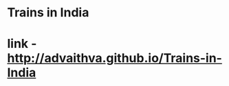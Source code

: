 # Trains in India 
# link - http://advaithva.github.io/Trains-in-India
 
  
 
 
 
 
 
 
 
 
 
 
 
 
 
 
 
 
 
 
 
 
 
